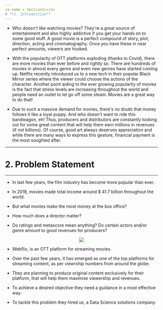 ```yaml
---
<a name = Section1></a>
# **1. Introduction**
---
```


- Who doesn't like watching movies? They're a great source of entertainment and also highly addictive if you get your hands on to some good stuff. A good movie is a perfect compound of story, plot, direction, acting and cinematography. Once you have these in near perfect amounts, viewers are hooked.


- With the popularity of OTT platforms exploding (thanks to Covid), there are more movies than ever before and rightly so. There are hundreds of movies in almost every genre and even new genres have started coming up. Netflix recently introduced us to a new tech in their popular Black Mirror series where the viewer could choose the actions of the character. Another point aiding to the ever growing popularity of movies is the fact that stress levels are increasing throughout the world and people need an outlet to let go off some steam. Movies are a great way to do that!


- Due to such a massive demand for movies, there's no doubt that money follows it like a loyal puppy. And who doesn't want to ride this bandwagon, eh! Thus, producers and distributors are constantly looking out for some great content that will help them earn millions in revenues (if not billions). Of course, good art always deserves appreciation and while there are many ways to express this gesture, financial payment is the most soughted after.

---
<a name = Section2></a>
# **2. Problem Statement**
---

- In last few years, the film industry has become more popular than ever.

- In 2018, movies made total income around $ 41.7 billion throughout the world.

- But what movies make the most money at the box office?

- How much does a director matter?

- Do ratings and metascore mean anything? Do certain actors and/or genre amount to good revenues for producers?

<p align="center"><img src="https://webstockreview.net/images/cinema-clipart-cartoon-19.png"></p>

- Webflix, is an OTT platform for streaming movies.

- Over the past few years, it has emerged as one of the top platforms for streaming content, as per viewrship numbers from around the globe.

- They are planning to produce original content exclusively for their platform, that will help them maximise viewership and revenues.

- To achieve a desired objective they need a guidance in a most effective way.

- To tackle this problem they hired us, a Data Science solutions company.


